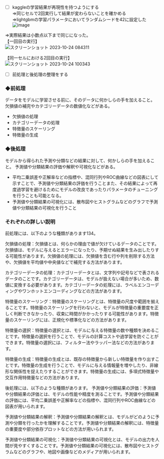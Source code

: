 - [ ] kaggleの学習結果が再現性を持つようにする  
⇒同じセルで2回実行して結果が変わらないことを確かめる  
⇒lightgbmの学習パラメータにおいてランダムシードを42に設定した  
![image](https://github.com/Yuma-Tsukakoshi/CrossViT-Summary-/assets/107422037/7bb22760-184d-4630-9064-8c8aa80ef52b)  



⇒実際結果は小数点以下まで同じになった。  
【一回目の実行】   
![スクリーンショット 2023-10-24 084311](https://github.com/Yuma-Tsukakoshi/CrossViT-Summary-/assets/107422037/12a002c7-3439-4293-8b67-5cf16fe102e2)

【同一セルにおける2回目の実行】  
![スクリーンショット 2023-10-24 100343](https://github.com/Yuma-Tsukakoshi/CrossViT-Summary-/assets/107422037/4354c99a-6cfd-43bd-98c5-947d05b94c2e)


- [ ] 前処理と後処理の整理をする
  
### ◆前処理
データをモデルに学習させる前に、そのデータに何かしらの手を加えること。
欠損値の補完やカテゴリーデータの数値化などがある。
- 欠損値の処理
- カテゴリーデータの処理
- 特徴量のスケーリング
- 特徴量の生成

### ◆後処理
モデルから得られた予測や分類などの結果に対して、何かしらの手を加えること。
予測値や分類結果の評価や解釈や可視化などがある。
- 平均二乗誤差や正解率などの指標や、混同行列やROC曲線などの図表にして示すことで、予測値や分類結果の評価を行うことまた、その結果によって再度過学習を避けるためにモデルの改良であったりパラメータのチューニングを行うことも可能となる。
- 予測値や分類結果の可視化には、散布図やヒストグラムなどのグラフで予測値や分類結果の可視化を行うこと


### それぞれの詳しい説明
前処理には、以下のような種類があります134。

欠損値の処理：欠損値とは、何らかの理由で値が欠けているデータのことです。欠損値は、モデルに与えるとエラーになったり、予期せぬ結果を生み出したりする可能性があります。欠損値の処理には、欠損値を含む行や列を削除する方法や、欠損値を平均値や中央値などで補完する方法があります。  

カテゴリーデータの処理：カテゴリーデータとは、文字列や記号などで表されるデータのことです。カテゴリーデータは、モデルが扱えない場合が多いため、数値に変換する必要があります。カテゴリーデータの処理には、ラベルエンコーディングやワンホットエンコーディングなどの方法があります。  

特徴量のスケーリング：特徴量のスケーリングとは、特徴量の尺度や範囲を揃えることです。特徴量のスケーリングを行わないと、モデルが特徴量の重要度を正しく判断できなかったり、収束に時間がかかったりする可能性があります。特徴量のスケーリングには、正規化や標準化などの方法があります。  

特徴量の選択：特徴量の選択とは、モデルに与える特徴量の数や種類を決めることです。特徴量の選択を行うことで、モデルの計算コストや過学習を防ぐことができます。特徴量の選択には、フィルター法やラッパー法などの方法があります。  

特徴量の生成：特徴量の生成とは、既存の特徴量から新しい特徴量を作り出すことです。特徴量の生成を行うことで、モデルに与える情報量を増やしたり、非線形な関係性を捉えたりすることができます。特徴量の生成には、多項式特徴量や交互作用特徴量などの方法があります。  

後処理には、以下のような種類があります。
予測値や分類結果の評価：予測値や分類結果の評価とは、モデルの性能や精度を測ることです。予測値や分類結果の評価には、平均二乗誤差や正解率などの指標や、混同行列やROC曲線などの図表が用いられます。  

予測値や分類結果の解釈：予測値や分類結果の解釈とは、モデルがどのように予測や分類を行ったかを理解することです。予測値や分類結果の解釈には、特徴量の重要度や部分依存プロットなどの方法が用いられます。  

予測値や分類結果の可視化：予測値や分類結果の可視化とは、モデルの出力を人間が見やすくすることです。予測値や分類結果の可視化には、散布図やヒストグラムなどのグラフや、地図や画像などのメディアが用いられます。
